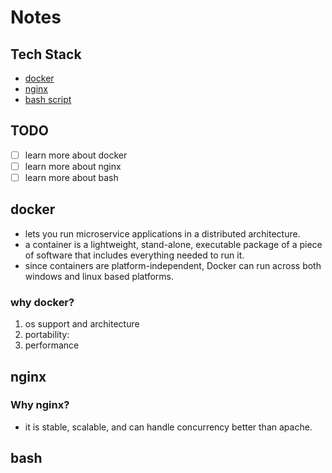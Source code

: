 # Notes

## Tech Stack

- [docker](#docker)
- [nginx](#nginx)
- [bash script](#bash)

## TODO

- [ ] learn more about docker
- [ ] learn more about nginx
- [ ] learn more about bash

## docker

- lets you run microservice applications in a distributed architecture.
- a container is a lightweight, stand-alone, executable package of a piece of software that includes everything needed to run it.
- since containers are platform-independent, Docker can run across both windows and linux based platforms.

### why docker?

1. os support and architecture
2. portability:
3. performance

## nginx

### Why nginx?

- it is stable, scalable, and can handle concurrency better than apache.

## bash

